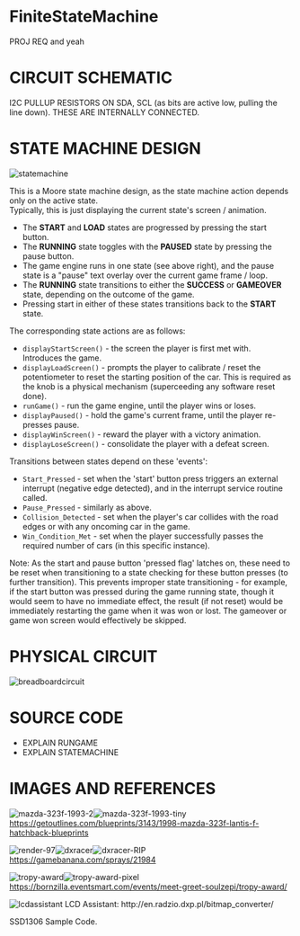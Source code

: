 # FiniteStateMachine

PROJ REQ and yeah

# CIRCUIT SCHEMATIC

I2C PULLUP RESISTORS ON SDA, SCL (as bits are active low, pulling the line down). THESE ARE INTERNALLY CONNECTED.

# STATE MACHINE DESIGN
<img src="https://i.ibb.co/5ncZTbp/statemachine.jpg" alt="statemachine" border="0">

This is a Moore state machine design, as the state machine action depends only on the active state.   
Typically, this is just displaying the current state's screen / animation.  
* The __START__ and __LOAD__ states are progressed by pressing the start button.  
* The __RUNNING__ state toggles with the __PAUSED__ state by pressing the pause button.  
* The game engine runs in one state (see above right), and the pause state is a "pause" text overlay over the current game frame / loop. 
* The __RUNNING__ state transitions to either the __SUCCESS__ or __GAMEOVER__ state, depending on the outcome of the game.  
* Pressing start in either of these states transitions back to the __START__ state.  

The corresponding state actions are as follows:
* `displayStartScreen()` - the screen the player is first met with. Introduces the game.  
* `displayLoadScreen()` - prompts the player to calibrate / reset the potentiometer to reset the starting position of the car. This is required as the knob is a physical mechanism (superceeding any software reset done).  
* `runGame()` - run the game engine, until the player wins or loses.  
* `displayPaused()` - hold the game's current frame, until the player re-presses pause.  
* `displayWinScreen()` - reward the player with a victory animation.  
* `displayLoseScreen()` - consolidate the player with a defeat screen.  

Transitions between states depend on these 'events':
* `Start_Pressed` - set when the 'start' button press triggers an external interrupt (negative edge detected), and in the interrupt service routine called.  
* `Pause_Pressed` - similarly as above.  
* `Collision_Detected` - set when the player's car collides with the road edges or with any oncoming car in the game.  
* `Win_Condition_Met` - set when the player successfully passes the required number of cars (in this specific instance).  

Note: As the start and pause button 'pressed flag' latches on, these need to be reset when transitioning to a state checking for these button presses (to further transition). This prevents improper state transitioning - for example, if the start button was pressed during the game running state, though it would seem to have no immediate effect, the result (if not reset) would be immediately restarting the game when it was won or lost. The gameover or game won screen would effectively be skipped.

# PHYSICAL CIRCUIT
<img src="https://i.ibb.co/nPXnSB2/breadboardcircuit.jpg" alt="breadboardcircuit" border="0">


# SOURCE CODE

* EXPLAIN RUNGAME
* EXPLAIN STATEMACHINE

# IMAGES AND REFERENCES
<img src="https://i.ibb.co/YXXHpGh/mazda-323f-1993-2.jpg" alt="mazda-323f-1993-2" border="0"><img src="https://i.ibb.co/k1RwF41/mazda-323f-1993-tiny.jpg" alt="mazda-323f-1993-tiny" border="0">  
https://getoutlines.com/blueprints/3143/1998-mazda-323f-lantis-f-hatchback-blueprints

<img src="https://i.ibb.co/chX98p3/render-97.png" alt="render-97" border="0"><img src="https://i.ibb.co/y45htKp/dxracer.png" alt="dxracer" border="0"><img src="https://i.ibb.co/bv4p8rv/dxracer-RIP.png" alt="dxracer-RIP" border="0">  
https://gamebanana.com/sprays/21984

<img src="https://i.ibb.co/7nwqyK3/tropy-award.jpg" alt="tropy-award" border="0"><img src="https://i.ibb.co/BKYy9FG/tropy-award-pixel.jpg" alt="tropy-award-pixel" border="0">
https://bornzilla.eventsmart.com/events/meet-greet-soulzepi/tropy-award/ 

<img src="https://i.ibb.co/V2H6Txn/lcdassistant.jpg" alt="lcdassistant" border="0">
LCD Assistant: http://en.radzio.dxp.pl/bitmap_converter/

SSD1306 Sample Code.
